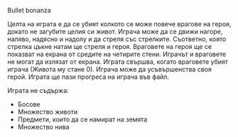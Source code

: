 Bullet bonanza

Целта на играта е да се убият колкото се може повече врагове на героя, докато не загубите целия си живот.
Играча може да се движи нагоре, наляво, надясно и надолу и да стреля със стрелките. Съответно, която стрелка цъкне натам ще стреля и героя.
Враговете на героя ще се показват на екрана от средите на четирите стени.
Играчът и враговете не могат да излязат от екрана.
Играта свършва, когато враговете убият играча (Живота му стане 0).
Играча може да усъвършенства своя герой.
Играта ще пази прогреса на играча във файл.

Играта не съдържа:

- Босове
- Множество животи
- Предмети, които да се намират на земята
- Множество нива
